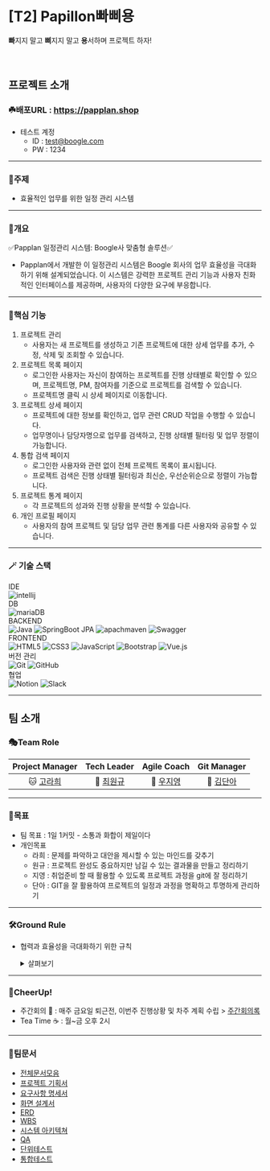 # [T2] Papillon빠삐용
**빠**지지 말고 **삐**지지 말고 **용**서하며 프로젝트 하자!
<br /><br /><br />

## 프로젝트 소개
### ☘️배포URL : https://papplan.shop
- 테스트 계정
  - ID : test@boogle.com
  - PW : 1234
---
### 🍏주제
- 효율적인 업무를 위한 일정 관리 시스템
---
### 🌿개요
✅Papplan 일정관리 시스템: Boogle사 맞춤형 솔루션✅
- Papplan에서 개발한 이 일정관리 시스템은 Boogle 회사의 업무 효율성을 극대화하기 위해 설계되었습니다. 이 시스템은 강력한 프로젝트 관리 기능과 사용자 친화적인 인터페이스를 제공하며, 사용자의 다양한 요구에 부응합니다.
---
### 🐛핵심 기능
1. 프로젝트 관리
    - 사용자는 새 프로젝트를 생성하고 기존 프로젝트에 대한 상세 업무를 추가, 수정, 삭제 및 조회할 수 있습니다.
2. 프로젝트 목록 페이지
    - 로그인한 사용자는 자신이 참여하는 프로젝트를 진행 상태별로 확인할 수 있으며, 프로젝트명, PM, 참여자를 기준으로 프로젝트를 검색할 수 있습니다.
    - 프로젝트명 클릭 시 상세 페이지로 이동합니다.
3. 프로젝트 상세 페이지
    - 프로젝트에 대한 정보를 확인하고, 업무 관련 CRUD 작업을 수행할 수 있습니다.
    - 업무명이나 담당자명으로 업무를 검색하고, 진행 상태별 필터링 및 업무 정렬이 가능합니다.
4. 통합 검색 페이지
    - 로그인한 사용자와 관련 없이 전체 프로젝트 목록이 표시됩니다.
    - 프로젝트 검색은 진행 상태별 필터링과 최신순, 우선순위순으로 정렬이 가능합니다.
5. 프로젝트 통계 페이지
    - 각 프로젝트의 성과와 진행 상황을 분석할 수 있습니다.
6. 개인 프로필 페이지
    - 사용자의 참여 프로젝트 및 담당 업무 관련 통계를 다른 사용자와 공유할 수 있습니다.
---
### 🪄 기술 스택
 IDE<br />
 ![intellij](https://img.shields.io/badge/intellijidea-000000.svg?style=for-the-badge&logo=intellijidea&logoColor=white) <br />
 DB<br />
![mariaDB](https://img.shields.io/badge/mariadb-003545.svg?style=for-the-badge&logo=mariadb&logoColor=white)  
 BACKEND<br />
 ![Java](https://img.shields.io/badge/java-%23ED8B00.svg?style=for-the-badge&logo=java&logoColor=white) ![SpringBoot JPA](https://img.shields.io/badge/springboot-6DB33F.svg?style=for-the-badge&logo=springboot&logoColor=white)  ![apachmaven](https://img.shields.io/badge/apachemaven-C71A36.svg?style=for-the-badge&logo=apachemaven&logoColor=white) ![Swagger](https://img.shields.io/badge/swagger-85EA2D.svg?style=for-the-badge&logo=swagger&logoColor=white)   <br />
 FRONTEND<br />
 ![HTML5](https://img.shields.io/badge/html5-%23E34F26.svg?style=for-the-badge&logo=html5&logoColor=white) ![CSS3](https://img.shields.io/badge/css3-%231572B6.svg?style=for-the-badge&logo=css3&logoColor=white) ![JavaScript](https://img.shields.io/badge/javascript-%23323330.svg?style=for-the-badge&logo=javascript&logoColor=%23F7DF1E) ![Bootstrap](https://img.shields.io/badge/bootstrap-%238511FA.svg?style=for-the-badge&logo=bootstrap&logoColor=white) ![Vue.js](https://img.shields.io/badge/vue.js-%4FC08D.svg?style=for-the-badge&logo=vue.js&logoColor=white) <br />
버전 관리<br />
  ![Git](https://img.shields.io/badge/git-%23F05033.svg?style=for-the-badge&logo=git&logoColor=white)	![GitHub](https://img.shields.io/badge/github-%23121011.svg?style=for-the-badge&logo=github&logoColor=white)<br />
협업<br />
  ![Notion](https://img.shields.io/badge/Notion-%23000000.svg?style=for-the-badge&logo=notion&logoColor=white) ![Slack](https://img.shields.io/badge/Slack-4A154B?style=for-the-badge&logo=slack&logoColor=white)
  
---


## 팀 소개

### 🎭Team Role
  
| **Project Manager** | **Tech Leader** | **Agile Coach** |  **Git Manager** |
| :------: |  :------: | :------: | :------: |
| 🐱 [고라희](https://github.com/raheego) | 🐺 [최원규](https://github.com/choi3179) | 🐹 [우지영](https://github.com/Afresh2) | 🐷 [김단아](https://github.com/dana096) |

---

### 🎯목표
- 팀 목표 : 1일 1커밋 - 소통과 화합이 제일이다
- 개인목표
     - 라희 : 문제를 파악하고 대안을 제시할 수 있는 마인드를 갖추기
     - 원규 : 프로젝트 완성도 중요하지만 남길 수 있는 결과물을 만들고 정리하기
     - 지영 : 취업준비 할 때 활용할 수 있도록 프로젝트 과정을 git에 잘 정리하기
     - 단아 : GIT을 잘 활용하여 프로젝트의 일정과 과정을 명확하고 투명하게 관리하기
---
### 🛠️Ground Rule
- 협력과 효율성을 극대화하기 위한 규칙
     <details>
     <summary>살펴보기</summary>

     (1) 집중 시간 : "강의실 내에서" 회의 및 대화를 자제하는 시간(필요 시 최대한 조용히)
     - 오후 16:00~16:50
     <br /> 
     (2) 주간 PM, AC, TL 회의 <br /> 
     - 매주 금요일 17:00 <br /> 
     - 대형 모니터는 TL회의에서 사용 <br /> 
     - PM회의 : 프로젝트 진행 현황 회의 <br /> 
     - AC회의 : 각 팀별 건의사항에 대한 회의 <br /> 
     - TL회의 : 각 팀별 기술에 대한 이슈 회의 <br />
     - GM회의 : 각 팀별 Git 관련 이슈 회의 <br />
     <br /> 
     (3) 대형 모니터 예약하는 방법 <br /> 
     - 목적 : 팀 내 회의(1시간) / 강사님한테 질문(1시간) <br />
     - "1번의 집중 시간" 외 시간에 되도록 진행 <br />
     - 타임테이블 형식으로 예약 : 구글 캘린더 <br />
     - https://calendar.google.com/calendar/u/0?cid=OThkN2NlY2JiNDA4MzI1ODE1MzBmMTZiZjQwNmYzYWM1YjQzYjlmNzIyYjhhYWVjMzcxZmNlMzUzZTFkODE5MkBncm91cC5jYWxlbmRhci5nb29nbGUuY29t <br />
     - 강사님한테 질문한 내용도 이슈에 올리고, 해결방법도 같이 올리기 <br />
     <br /> 
     (4) 다른 팀에게 질문이 있을 시에 <br /> 
     - 질문을 받는 팀 PM에게 양해를 구하고 질문하기 <br /> 
     - 따로 회의 공간 예약은 안하고, 각자 팀에 가서 질문하기 <br /> 
     - 각 팀마다 서로 도움을 요청할 경우 환영해주기 <br /> 
     - 전체 이슈에 질문 내용 및 해결한 방법 올리기 <br /> 
     <br /> 
     (5) 건의사항 처리 방법 <br /> 
     - 소음 발생 시, 혹은 문제가 있거나 다른 사람에게 할 말이 있을 경우 건의사항 제출 <br /> 
     - 슬랙 수업자료공유에 올라온 건의사항 게시판을 통해 제출 <br /> 
     <br /> 
     (6) 회의 관련 이슈 규칙 <br /> 
     - title : [날짜] 희외명 - 주제 <br /> 
     - labels : 역할명, meeting <br /> 
     - Assignees : 회의 참석자 지정 <br /> 
     - 회의 시간에 다음주 회의에 대한 이슈를 만들어 놓고(회의 전에만 작성), 건의사항이 올라오면 comment로 올린다. <br /> 
     - 회의 진행 후 회의결과를 해당 이슈에 comment로 작성 <br /> 
     <br /> 
     (7) 질문 관련 이슈 규칙 <br /> 
     - title : [팀명]이슈 내용 <br /> 
     - labels : help wanted <br /> 
     <br /> 
     * 기타 <br /> 
     팀끼리 과자 나눠주기  <br /> 
---
### 🎉CheerUp! 
- 주간회의 📃 : 매주 금요일 퇴근전, 이번주 진행상황 및 차주 계획 수립 > [주간회의록](https://docs.google.com/spreadsheets/d/1LxBIe_qLsjBstcCfMXEl7XtWSs1kDsXaSFxpzV6cwCk/edit#gid=1854730743)
- Tea Time ☕ : 월~금 오후 2시
---

### 📜팀문서
- [전체문서모음](https://docs.google.com/spreadsheets/d/15cNpF7WvBuCEpo1JbXddN155jl0oJ3iLvKyP7othMbc/edit#gid=0)
- [프로젝트 기획서](https://drive.google.com/drive/folders/1HGCGV0myYqw53oVy7QDW4aFb6HHR7ZII)
- [요구사항 명세서](https://docs.google.com/spreadsheets/d/1q7Ys4uEk6kUjWRXpIjohjfTJd68dlBrw/edit?rtpof=true)
- [화면 설계서](https://drive.google.com/drive/folders/1hIuw1HeaFUF8rBgUqUllVU-_kV5-y5ER)
- [ERD](https://drive.google.com/drive/folders/1xY74msGx10FCRb2Neq9UOdtKtS7irC1l)
- [WBS](https://docs.google.com/spreadsheets/d/10HXRMmvgvw2YoaishMT4gK8Laz3EdN80/edit#gid=39211799)
- [시스템 아키텍쳐](https://drive.google.com/drive/folders/1O9TCPvIcSGRujvVlfM2Q5x4jy_3C52oQ)
- [QA](https://docs.google.com/spreadsheets/d/1age48Wu5Tg7X5qgT8ET45NPl03ru6mLorhL6J9HNfYQ/edit#gid=0)
- [단위테스트](https://docs.google.com/spreadsheets/d/17wYjXBiFQ-jl3SZgHhi9gKUT-NIXp7unK-76rr62E0E/edit#gid=0)
- [통합테스트](https://docs.google.com/spreadsheets/d/1Fj09_RMHY1rGFmoUmtdIRYAKTFMRFnQxMGGEScHeUuU/edit?hl=ko#gid=0)




<!--

**Here are some ideas to get you started:**

🙋‍♀️ A short introduction - what is your organization all about?
🌈 Contribution guidelines - how can the community get involved?
👩‍💻 Useful resources - where can the community find your docs? Is there anything else the community should know?
🍿 Fun facts - what does your team eat for breakfast?
🧙 Remember, you can do mighty things with the power of [Markdown](https://docs.github.com/github/writing-on-github/getting-started-with-writing-and-formatting-on-github/basic-writing-and-formatting-syntax)
-->
